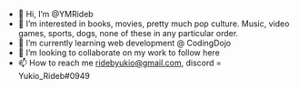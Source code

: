 - 👋 Hi, I’m @YMRideb
- 👀 I’m interested in books, movies, pretty much pop culture. Music, video games, sports, dogs, none of these in any particular order. 
- 🌱 I’m currently learning web development @ CodingDojo
- 💞️ I’m looking to collaborate on my work to follow here
- 📫 How to reach me ridebyukio@gmail.com, discord = Yukio_Rideb#0949

<!---
YMRideb/YMRideb is a ✨ special ✨ repository because its `README.md` (this file) appears on your GitHub profile.
You can click the Preview link to take a look at your changes.
--->
